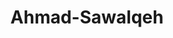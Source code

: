 ---
title: Ahmad-Sawalqeh
github: https://github.com/Ahmad-Sawalqeh
mode: dark
transition: 1s
score: 74.7
archetype:
- Badges | Tags | Icons
---